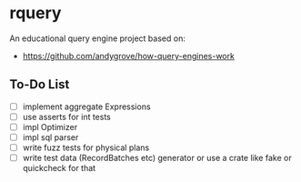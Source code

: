 # rquery

An educational query engine project based on:

* https://github.com/andygrove/how-query-engines-work

## To-Do List

- [ ] implement aggregate Expressions
- [ ] use asserts for int tests
- [ ] impl Optimizer
- [ ] impl sql parser
- [ ] write fuzz tests for physical plans
- [ ] write test data (RecordBatches etc) generator or use a crate like fake or quickcheck for that
